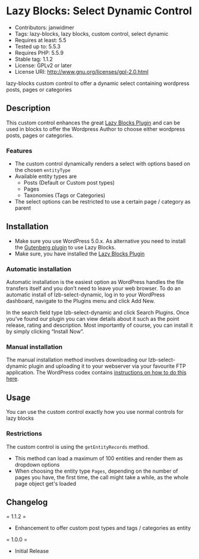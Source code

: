 # Lazy Blocks: Select Dynamic Control

* Contributors: janwidmer
* Tags: lazy-blocks, lazy blocks, custom control, select dynamic
* Requires at least: 5.5
* Tested up to: 5.5.3
* Requires PHP: 5.5.9
* Stable tag: 1.1.2
* License: GPLv2 or later
* License URI: <http://www.gnu.org/licenses/gpl-2.0.html>

lazy-blocks custom control to offer a dynamic select containing wordpress posts, pages or categories

## Description

This custom control enhances the great [Lazy Blocks Plugin](https://lazyblocks.com/) and can be used in blocks to offer 
the Wordpress Author to choose either wordpress posts, pages or categories.

### Features

* The custom control dynamically renders a select with options based on the chosen `entityType`
* Available entity types are
  * Posts (Default or Custom post types)
  * Pages
  * Taxonomies (Tags or Categories)
* The select options can be restricted to use a certain page / category as parent

## Installation

* Make sure you use WordPress 5.0.x. As alternative you need to install the 
  [Gutenberg plugin](https://wordpress.org/plugins/gutenberg/) to use Lazy Blocks.
* Make sure, you have installed the [Lazy Blocks Plugin](https://lazyblocks.com/)

### Automatic installation

Automatic installation is the easiest option as WordPress handles the file transfers itself and you don’t need to 
leave your web browser. To do an automatic install of lzb-select-dynamic, log in to your WordPress dashboard, 
navigate to the Plugins menu and click Add New.

In the search field type lzb-select-dynamic and click Search Plugins. Once you’ve found our plugin you can view details 
about it such as the point release, rating and description. Most importantly of course, you can install it by simply 
clicking “Install Now”.

### Manual installation

The manual installation method involves downloading our lzb-select-dynamic plugin and uploading it to your webserver 
via your favourite FTP application. The WordPress codex contains 
[instructions on how to do this here](https://codex.wordpress.org/Managing_Plugins#Manual_Plugin_Installation).

## Usage

You can use the custom control exactly how you use normal controls for lazy blocks

### Restrictions

The custom control is using the `getEntityRecords` method. 

* This method can load a maximum of 100 entities and render them as dropdown options
* When choosing the entity type `Pages`, depending on the number of pages you have, the first time, the call might take 
  a while, as the whole page object get's loaded

## Changelog

= 1.1.2 =

* Enhancement to offer custom post types and tags / categories as entity

= 1.0.0 =

* Initial Release
